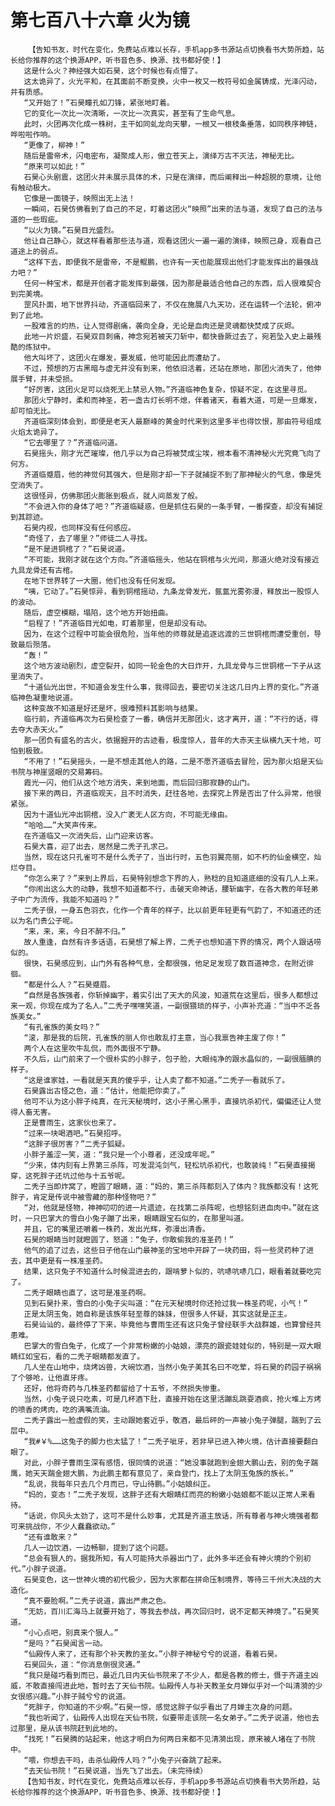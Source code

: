 # 第七百八十六章 火为镜
        【告知书友，时代在变化，免费站点难以长存，手机app多书源站点切换看书大势所趋，站长给你推荐的这个换源APP，听书音色多、换源、找书都好使！】
       这是什么火？神经强大如石昊，这个时候也有点懵了。
       这太诡异了，火光平和，在其面前不断变换，火中一枚又一枚符号如金属铸成，光泽闪动，并有质感。
       “又开始了！”石昊瞳孔如刀锋，紧张地盯着。
       它的变化一次比一次清晰，一次比一次真实，甚至有了生命气息。
       此时，火团再次化成一株树，主干如同虬龙向天攀，一根又一根枝条垂落，如同秩序神链，哗啦啦作响。
       “更像了，柳神！”
       随后是雷帝术，闪电密布，凝聚成人形，傲立苍天上，演绎万古不灭法，神秘无比。
       “原来可以如此！”
       石昊心头剧震，这团火并未展示具体的术，只是在演绎，而后阐释出一种超脱的意境，让他有触动极大。
       它像是一面镜子，映照出无上法！
       一瞬间，石昊仿佛看到了自己的不足，盯着这团火“映照”出来的法与道，发现了自己的法与道的一些瑕疵。
       “以火为镜。”石昊目光盛烈。
       他让自己静心，就这样看着那些法与道，观看这团火一遍一遍的演绎，映照己身，观看自己道途上的弱点。
       “这样下去，即便我不是雷帝，不是鲲鹏，也许有一天也能展现出他们才能发挥出的最强战力吧？”
       任何一种宝术，都是开创者才能发挥到最强，因为那是最适合他自己的东西，后人很难契合到完美境。
       罡风扑面，地下世界抖动，齐道临回来了，不仅在施展八九天功，还在运转一个法轮，俯冲到了此地。
       一股难言的灼热，让人觉得剧痛，袭向全身，无论是血肉还是灵魂都快焚成了灰烬。
       此地一片炽盛，石昊双目刺痛，神念宛若被天刀斩中，都快昏厥过去了，宛若坠入史上最残酷的炼狱中。
       他大叫坏了，这团火在爆发，要发威，他可能因此而遭劫了。
       不过，预想的万古黑暗与虚无并没有到来，他依旧活着，还站在原地，那团火消失了，他伸展手臂，并未受损。
       “好厉害，这团火足可以烧死无上禁忌人物。”齐道临神色复杂，惊疑不定，在这里寻觅。
       那团火宁静时，柔和而神圣，若一盏古灯长明不熄，伴着诸天，看着大道，可是一旦爆发，却可怕无比。
       齐道临深刻体会到，即便是老天人最巅峰的黄金时代来到这里多半也得饮恨，那由符号组成火焰太诡异了。
       “它去哪里了？”齐道临问道。
       石昊摇头，刚才光芒璀璨，他几乎以为自己将被焚成尘埃，根本看不清神秘火光究竟飞向了何方。
       齐道临蹙眉，他的神觉何其强大，但是刚才却一下子就捕捉不到了那神秘火的气息，像是凭空消失了。
       这很怪异，仿佛那团火膨胀到极点，就人间蒸发了般。
       “不会进入你的身体了吧？”齐道临疑惑，但是抓住石昊的一条手臂，一番探查，却没有捕捉到其踪迹。
       石昊内视，也同样没有任何感应。
       “奇怪了，去了哪里？”师徒二人寻找。
       “是不是进铜棺了？”石昊说道。
       “不可能，我刚才就在这个方向。”齐道临摇头，他站在铜棺与火光间，那道火绝对没有接近九具龙骨还有古棺。
       在地下世界转了一大圈，他们也没有任何发现。
       “咦，它动了。”石昊惊异，看到铜棺摇动，九条龙骨发光，氤氲光雾弥漫，释放出一股惊人的波动。
       随后，虚空模糊，塌陷，这个地方开始扭曲。
       “启程了！”齐道临目光如电，盯着那里，但是却没有动。
       因为，在这个过程中可能会很危险，当年他的师尊就是追逐远渡的三世铜棺而遭受重创，导致最后殒落。
       “轰！”
       这个地方波动剧烈，虚空裂开，如同一轮金色的大日炸开，九具龙骨与三世铜棺一下子从这里消失了。
       “十道仙光出世，不知道会发生什么事，我得回去，要密切关注这几日内上界的变化。”齐道临神色凝重地说道。
       这种变故不知道是好还是坏，很难预料其影响与结果。
       临行前，齐道临再次为石昊检查了一番，确信并无那团火，这才离开，道：“不行的话，得去夺大赤天火。”
       那一团负有盛名的古火，依据掘开的古迹看，极度惊人，昔年的大赤天主纵横九天十地，可怕到极致。
       “不用了！”石昊摇头，一是不想走其他人的路，二是不愿齐道临去冒险，因为那火焰是天仙书院与神崖竖眼的交易筹码。
       霞光一闪，他们从这个地方消失，来到地面，而后回归那寂静的山门。
       接下来的两日，齐道临观天，且不时消失，赶往各地，去探究上界是否出了什么异常，他很紧张。
       因为十道仙光冲出铜棺，没入广袤无人区方向，不可能无缘由。
       “哈哈……”大笑声传来。
       在齐道临又一次消失后，山门迎来访客。
       石昊大喜，迎了出去，居然是二秃子孔求己。
       当然，现在这只孔雀可不是什么秃子了，当出行时，五色羽翼亮丽，如不朽的仙金横空，灿烂夺目。
       “你怎么来了？”来到上界后，石昊特别想念下界的人，熟稔的且知道底细的没有几人上来。
       “你闹出这么大的动静，我想不知道都不行，击破天命神话，腰斩幽宇，在各大教的年轻弟子中广为流传，我能不知道吗？”
       二秃子很，一身五色羽衣，化作一个青年的样子，比以前更年轻更有气韵了，不知道还的还以为名门贵公子呢。
       “来，来，来，今日不醉不归。”
       故人重逢，自然有许多话语，石昊想了解上界，二秃子也想知道下界的情况，两个人跟话唠似的。
       很快，石昊感应到，山门外有各种气息，全都很强，他足足发现了数百道神念，在附近徘徊。
       “都是什么人？”石昊蹙眉。
       “自然是各族强者，你斩掉幽宇，着实引出了天大的风波，知道荒在这里后，很多人都想过来一观，你现在成为了名人。”二秃子嘿嘿笑道，一副很猥琐的样子，小声补充道：“当中不乏各族美女。”
       “有孔雀族的美女吗？”
       “滚，那是我的后院，孔雀族的丽人你也敢乱打主意，当心我禀告神主废了你！”
       两个人在这里吹牛乱侃，而外面很不宁静。
       不久后，山门前来了一个很朴实的小胖子，包子脸，大眼纯净的跟水晶似的，一副很腼腆的样子。
       “这是谁家娃，一看就是天真的傻乎乎，让人卖了都不知道。”二秃子一看就乐了。
       石昊露出古怪之色，道：“估计，他能把你卖了。”
       他可不认为这小胖子纯真，在元天秘境时，这小子黑心黑手，直接坑杀初代，偏偏还让人觉得人畜无害。
       正是曹雨生，这家伙也来了。
       “过来一块喝酒吧。”石昊招呼。
       “这胖子很厉害？”二秃子狐疑。
       小胖子羞涩一笑，道：“我只是一个小尊者，还没成年呢。”
       “少来，体内刻有上界第三杀阵，可发混沌剑气，轻松坑杀初代，也敢装纯！”石昊直接揭穿，这死胖子还坑过他与十五爷呢。
       二秃子当即炸窝了，瞪圆了眼睛，道：“妈的，第三杀阵都刻入了体内？我族都没有！这死胖子，肯定是传说中被雪藏的那种怪物吧？”
       “对，他就是怪物，神神叨叨的进一片遗迹，在找第二杀阵呢，也想铭刻进血肉中。”就在这时，一只巴掌大的雪白小兔子蹦了出来，眼睛跟宝石似的，在那里叫道。
       并且，它的嘴里还嚼着一株药，发出光辉，弥漫出清香。
       石昊的眼睛当时就瞪圆了，怒道：“兔子，你敢偷我的准圣药！”
       他气的追了过去，这些日子他在山门最神圣的宝地中开辟了一块药田，将一些灵药种了进去，其中更是有一株准圣药。
       结果，这只兔子不知道什么时候混进去的，跟啃萝卜似的，吭哧吭哧几口，眼看着就要吃完了。
       二秃子眼睛也直了，这可是准圣药啊。
       见到石昊扑来，雪白的小兔子尖叫道：“在元天秘境时你还抢过我一株圣药呢，小气！”
       正是太阴玉兔，她自称是该族年轻至尊的妹妹，但很多人怀疑，其实这就是正主。
       石昊讪讪的，最终停了下来，毕竟他与曹雨生还有这只兔子曾经联手大战群雄，也算曾经共患难。
       巴掌大的雪白兔子，化成了一个非常粉嫩的小姑娘，漂亮的跟瓷娃娃似的，特别是一双大眼睛红如宝石，看的二秃子眼睛都发直了。
       几人坐在山地中，烧烤凶兽，大碗饮酒，当然小兔子美其名曰不吃荤，将石昊的药园子祸祸了个够呛，让他直牙疼。
       还好，他将奇药与几株圣药都留给了十五爷，不然损失惨重。
       当然，小兔子说只吃素，可是几杯酒下肚，直接开始在这里活蹦乱跳耍酒疯，抢火堆上方烤的喷香的烤肉，吃的满嘴流油。
       二秃子露出一脸虚假的笑，主动跟她套近乎，敬酒，最后砰的一声被小兔子弹腿，踹到了云层中。
       “我#￥%……这兔子的脚力也太猛了！”二秃子呲牙，若非早已进入神火境，估计直接要翻白眼了。
       对此，小胖子曹雨生深有感悟，很同情的说道：“她没事就跑到金翅大鹏山去，别的兔子踹鹰，她天天踹金翅大鹏，为此鹏主都有意见了，亲自登门，找上了太阴玉兔族的族长。”
       “乱说，我每年只去几个月而已，守山待鹏。”小姑娘纠正。
       “妈的，变态！”二秃子发现，这胖子还有大眼睛红而亮的粉嫩小姑娘都不能以正常人来看待。
       “话说，你风头太劲了，这可不是什么妙事，尤其是齐道主放话，所有尊者与神火境强者都可来挑战你，不少人蠢蠢欲动。”
       “还有谁敢来？”
       几人一边饮酒，一边畅聊，提到了这个问题。
       “总会有狠人的，据我所知，有人可能持大杀器出门了，此外多半还会有神火境的个别初代。”小胖子说道。
       石昊变色，这一世神火境的初代极少，因为大家都在拼命压制境界，等待三千州大决战的大造化。
       “真不要脸啊。”二秃子说道，露出严肃之色。
       “无妨，百川汇海马上就要开始了，等我去参战，再次回归时，说不定都天神境了。”石昊笑道。
       “小心点吧，别真来个狠人。”
       “是吗？”石昊闻言一动。
       “仙殿传人来了，还有那个补天教的圣女。”小胖子神秘兮兮的说道，看着石昊。
       石昊回头，道：“你消息倒很灵通。”
       “我只是碰巧看到而已，最近几日内天仙书院来了不少人，都是各教的修士，慑于齐道主凶威，不敢直接闯进此地，暂时去了天仙书院。仙殿传人与补天教圣女月婵似乎对一个叫清漪的少女很感兴趣。”小胖子贼兮兮的说道。
       “死胖子，你知道的不少啊。”石昊一惊，感觉这胖子似乎看出了月婵主次身的问题。
       “我也听闻了，仙殿传人出现在天仙书院，似要带走该院一名女弟子。”二秃子说道，他也去过那里，是从该书院赶到此地的。
       “找死！”石昊腾的站起来，他这才明白为何两日来都不见清漪出现，原来被人堵在了书院中。
       “喂，你想去干吗，击杀仙殿传人吗？”小兔子兴奋跳了起来。
       “去天仙书院！”石昊说道，当先飞了出去。（未完待续）
       【告知书友，时代在变化，免费站点难以长存，手机app多书源站点切换看书大势所趋，站长给你推荐的这个换源APP，听书音色多、换源、找书都好使！】